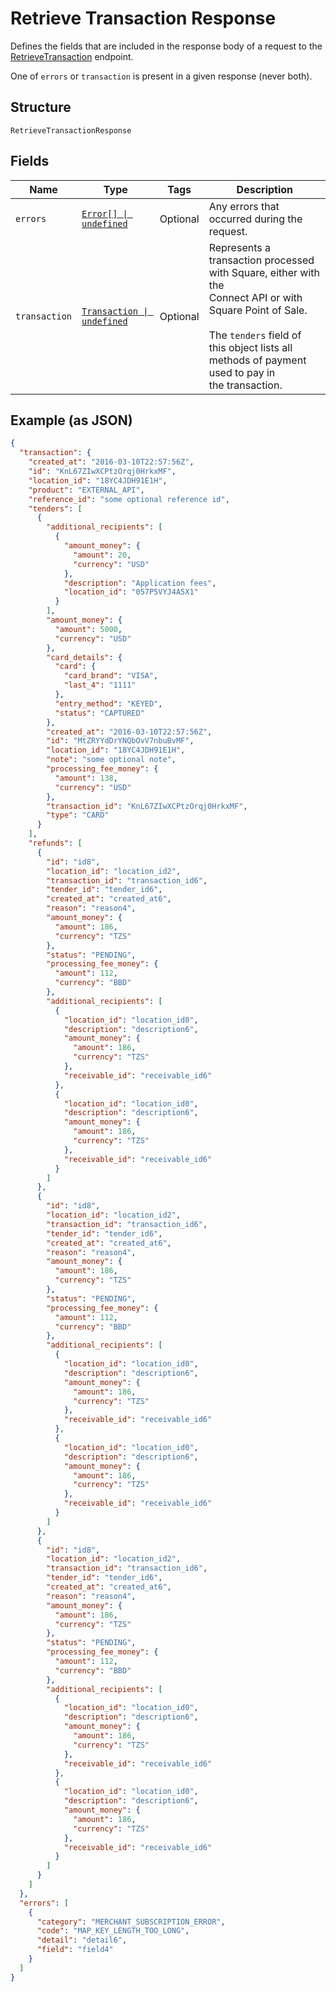 
# Retrieve Transaction Response

Defines the fields that are included in the response body of
a request to the [RetrieveTransaction](api-endpoint:Transactions-RetrieveTransaction) endpoint.

One of `errors` or `transaction` is present in a given response (never both).

## Structure

`RetrieveTransactionResponse`

## Fields

| Name | Type | Tags | Description |
|  --- | --- | --- | --- |
| `errors` | [`Error[] \| undefined`](../models/error.md) | Optional | Any errors that occurred during the request. |
| `transaction` | [`Transaction \| undefined`](../models/transaction.md) | Optional | Represents a transaction processed with Square, either with the<br/>Connect API or with Square Point of Sale.<br/><br/>The `tenders` field of this object lists all methods of payment used to pay in<br/>the transaction. |

## Example (as JSON)

```json
{
  "transaction": {
    "created_at": "2016-03-10T22:57:56Z",
    "id": "KnL67ZIwXCPtzOrqj0HrkxMF",
    "location_id": "18YC4JDH91E1H",
    "product": "EXTERNAL_API",
    "reference_id": "some optional reference id",
    "tenders": [
      {
        "additional_recipients": [
          {
            "amount_money": {
              "amount": 20,
              "currency": "USD"
            },
            "description": "Application fees",
            "location_id": "057P5VYJ4A5X1"
          }
        ],
        "amount_money": {
          "amount": 5000,
          "currency": "USD"
        },
        "card_details": {
          "card": {
            "card_brand": "VISA",
            "last_4": "1111"
          },
          "entry_method": "KEYED",
          "status": "CAPTURED"
        },
        "created_at": "2016-03-10T22:57:56Z",
        "id": "MtZRYYdDrYNQbOvV7nbuBvMF",
        "location_id": "18YC4JDH91E1H",
        "note": "some optional note",
        "processing_fee_money": {
          "amount": 138,
          "currency": "USD"
        },
        "transaction_id": "KnL67ZIwXCPtzOrqj0HrkxMF",
        "type": "CARD"
      }
    ],
    "refunds": [
      {
        "id": "id8",
        "location_id": "location_id2",
        "transaction_id": "transaction_id6",
        "tender_id": "tender_id6",
        "created_at": "created_at6",
        "reason": "reason4",
        "amount_money": {
          "amount": 186,
          "currency": "TZS"
        },
        "status": "PENDING",
        "processing_fee_money": {
          "amount": 112,
          "currency": "BBD"
        },
        "additional_recipients": [
          {
            "location_id": "location_id0",
            "description": "description6",
            "amount_money": {
              "amount": 186,
              "currency": "TZS"
            },
            "receivable_id": "receivable_id6"
          },
          {
            "location_id": "location_id0",
            "description": "description6",
            "amount_money": {
              "amount": 186,
              "currency": "TZS"
            },
            "receivable_id": "receivable_id6"
          }
        ]
      },
      {
        "id": "id8",
        "location_id": "location_id2",
        "transaction_id": "transaction_id6",
        "tender_id": "tender_id6",
        "created_at": "created_at6",
        "reason": "reason4",
        "amount_money": {
          "amount": 186,
          "currency": "TZS"
        },
        "status": "PENDING",
        "processing_fee_money": {
          "amount": 112,
          "currency": "BBD"
        },
        "additional_recipients": [
          {
            "location_id": "location_id0",
            "description": "description6",
            "amount_money": {
              "amount": 186,
              "currency": "TZS"
            },
            "receivable_id": "receivable_id6"
          },
          {
            "location_id": "location_id0",
            "description": "description6",
            "amount_money": {
              "amount": 186,
              "currency": "TZS"
            },
            "receivable_id": "receivable_id6"
          }
        ]
      },
      {
        "id": "id8",
        "location_id": "location_id2",
        "transaction_id": "transaction_id6",
        "tender_id": "tender_id6",
        "created_at": "created_at6",
        "reason": "reason4",
        "amount_money": {
          "amount": 186,
          "currency": "TZS"
        },
        "status": "PENDING",
        "processing_fee_money": {
          "amount": 112,
          "currency": "BBD"
        },
        "additional_recipients": [
          {
            "location_id": "location_id0",
            "description": "description6",
            "amount_money": {
              "amount": 186,
              "currency": "TZS"
            },
            "receivable_id": "receivable_id6"
          },
          {
            "location_id": "location_id0",
            "description": "description6",
            "amount_money": {
              "amount": 186,
              "currency": "TZS"
            },
            "receivable_id": "receivable_id6"
          }
        ]
      }
    ]
  },
  "errors": [
    {
      "category": "MERCHANT_SUBSCRIPTION_ERROR",
      "code": "MAP_KEY_LENGTH_TOO_LONG",
      "detail": "detail6",
      "field": "field4"
    }
  ]
}
```

